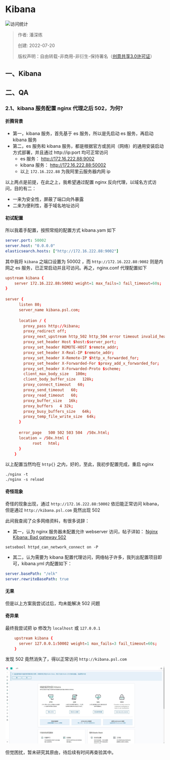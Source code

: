 # Kibana

![访问统计](https://visitor-badge.glitch.me/badge?page_id=senlypan.qa.10-kibana&left_color=blue&right_color=red)

> 作者: 潘深练
>
> 创建: 2022-07-20
>
> 版权声明：自由转载-非商用-非衍生-保持署名（[创意共享3.0许可证](https://creativecommons.org/licenses/by-nc-nd/3.0/deed.zh)）


## 一、Kibana


## 二、QA

### 2.1、kibana 服务配置 nginx 代理之后 502，为何?


#### 折腾背景

- 第一，kibana 服务，首先基于 es 服务，所以是先启动 es 服务，再启动 kibana 服务
- 第二，es 服务和 kibana 服务，都是根据官方或民间（网络）的通用安装启动方式部署，并且通过 http://ip:port 均可正常访问
    - es 服务： http://172.16.222.88:9002
    - kibana 服务： http://172.16.222.88:50002
    - 以上 `172.16.222.88` 为我阿里云服务器内网 ip

以上两点是前提，在此之上，我希望通过配置 nginx 反向代理，以域名方式访问，目的有二：

- 一来为安全性，屏蔽了端口向外暴露
- 二来为便利性，基于域名地址访问

#### 初试配置

所以我着手配置，按照常规的配置方式 kibana.yam 如下

```yml
server.port: 50002
server.host: "0.0.0.0"
elasticsearch.hosts: ["http://172.16.222.88:9002"]
```

其中我将 `kibana` 之端口设置为 50002 ，而 `http://172.16.222.88:9002` 则是内网之 es 服务，已正常启动并且可访问。再之，nginx.conf 代理配置如下

```conf
upstream kibana {     
    server 172.16.222.88:50002 weight=1 max_fails=3 fail_timeout=60s;      
}

server {
      listen 80;
      server_name kibana.psl.com; 

      location / {      
        proxy_pass http://kibana;
        proxy_redirect off;
        proxy_next_upstream http_502 http_504 error timeout invalid_header;
        proxy_set_header Host $host:$server_port;  
        proxy_set_header REMOTE-HOST $remote_addr;
        proxy_set_header X-Real-IP $remote_addr;
        proxy_set_header X-Remote-IP $http_x_forwarded_for;  
        proxy_set_header X-Forwarded-For $proxy_add_x_forwarded_for;  
        proxy_set_header X-Forwarded-Proto $scheme;
        client_max_body_size   100m;
        client_body_buffer_size   128k;
        proxy_connect_timeout   60;
        proxy_send_timeout   60;
        proxy_read_timeout   60;
        proxy_buffer_size   16k;
        proxy_buffers   4 32k;
        proxy_busy_buffers_size   64k;
        proxy_temp_file_write_size  64k;
      }
	
      error_page   500 502 503 504  /50x.html;
      location = /50x.html {
            root   html;
      }
    }
```

以上配置当然均在 `http{}` 之内，好的，至此，我初步配置完成，重启 nginx 

```shell
./nginx -t
./nginx -s reload
```
#### 奇怪现象

奇怪的现象出现，通过 `http://172.16.222.88:50002` 依旧能正常访问 kibana，但是通过 `http://kibana.psl.com` 竟然出现 502

此间我查阅了众多网络资料，有很多说辞：

- 其一，认为 nginx 服务器未配置允许 webserver 访问，帖子详如： [Nginx Kibana: Bad gateway 502](https://discuss.elastic.co/t/nginx-kibana-bad-gateway-502/248392)

```shell
setsebool httpd_can_network_connect on -P
```

- 其二，认为需要为 kibana 配置代理访问，网络帖子许多，我列出配置项目即可，kibana.yml 内配置如下：

```yml
server.basePath: "/elk"
server.rewriteBasePath: true
```

#### 无果

但是以上方案我尝试过后，均未能解决 502 问题

#### 奇异果

最终我尝试把 ip 修改为 `localhost` 或 `127.0.0.1` 

```conf
    upstream kibana {     
      server 127.0.0.1:50002 weight=1 max_fails=3 fail_timeout=60s;      
    }
```


发现 502 竟然消失了，得以正常访问  `http://kibana.psl.com` 

![](../_media/images/10-kibana/kibana-502.jpg)

但觉困扰，暂未研究其原由，待后续有时间再查验其中。
